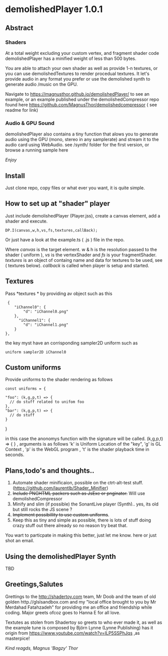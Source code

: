  # demolishedPlayer 1.0.1

## Abstract

### Shaders 

At a total weight excluding your custom vertex, and fragment shader code demolishedPlayer has a minified weight of less than 500 bytes.

You are able to attach your own shader as well as provide 1-n textures, or you can use demolishedTextures to render procedual textures. 
It let's provide audio in any format you prefer or use the demolished synth to generate audio /music on the GPU. 

Navigate to https://magnusthor.github.io/demolishedPlayer/ to see an example, or an example published under the demolishedCompressor repo found here https://github.com/MagnusThor/demolishedcompressor  ( see readme for link)

### Audio & GPU Sound 

demolishedPlayer also contains a tiny function that alows you to generate audio using the GPU (mono, stereo in any samplerate) and stream it to the audio card using WebAudio. see /synth/ folder for the first version, or browse a running sample here 


  *Enjoy*

## Install

Just clone repo, copy files  or what ever you want, it is quite simple.

## How to set up at "shader" player

Just include demolishedPlayer (Player.jss), create a canvas element, add a shader and execute.

    DP.I(canvas,w,h,vs,fs,textures,callBack);


Or just have a look at the example.ts ( .js ) file in the repo.

Where *canvas* is the target element. w & h is the resolution passed to the shader ( uniform ), *vs* is the vertexShader and *fs* is your fragmentShader. *textures* is an object of containg name and data for textures to be used, see ( textures below). *callback* is called when 
player is setup and started.

## Textures

Pass *textures * by providing av object such as this

     {
        "iChannel0": {
            "d": "iChannel0.png"
        },
          "iChannel1": {
            "d": "iChannel1.png"
        }
    },

the key myst have an corrisponding sampler2D uniform such as


    uniform sampler2D iChannel0

## Custom uniforms

Provide uniforms to the shader rendering as follows 

    const uniforms = {
      
    "foo": (k,g,p,t) => {
      // do stuff related to unifom foo 
    },
    "bar": (k,g,p,t) => {
      // do stuff
    }            
}

in this case the anonomys function with the signature will be called.  (k,g,p,t) => { } , arguments is as follows 'k' is Uniform Location of the "key", 'g' is GL Context , 'p' is the WebGL program , 't' is the shader playback time in seconds.



## Plans,todo's and thoughts..

1. Automate shader minificaion, possible on the ctrt-alt-test stuff. (https://github.com/laurentlb/Shader_Minifier)
2. ~~Include PNGHTML packers such as JsExe or pnginator.~~  Will use demolishedCompressor
3. Minify and slim (if possible) the SonantLive player (Synth).. yes, its old but still rocks the JS scene ?
4. ~~Implement possibillity to use custom uniforms~~. 
5. Keep this as tiny and simple as possible, there is lots of stuff doing crazy stuff out there already so no reason try beat that.   
  

You wart to particpate in making this better, just let me know. here or just shot an email.

## Using the demolishedPlayer Synth

TBD

## Greetings,Salutes

Grettings to the http://shadertoy.com team, Mr Doob and the team of old golden http.//glslsandbox.com and my "local office brought to you by Mr  Merdahad Fatahzadeh" for providing me an office and friendship while coding. Major greets ofcoz goes to Hanna E for all love.

Textutes as stolen from Shadertoy so greets to who ever made it, as well as the example tune is composed by Björn Lynne (Lynne Publishing) has it origin from  https://www.youtube.com/watch?v=ILP5SSPhJqs ,as masterpice!


*Kind reagds, Magnus 'Bagzy' Thor*

